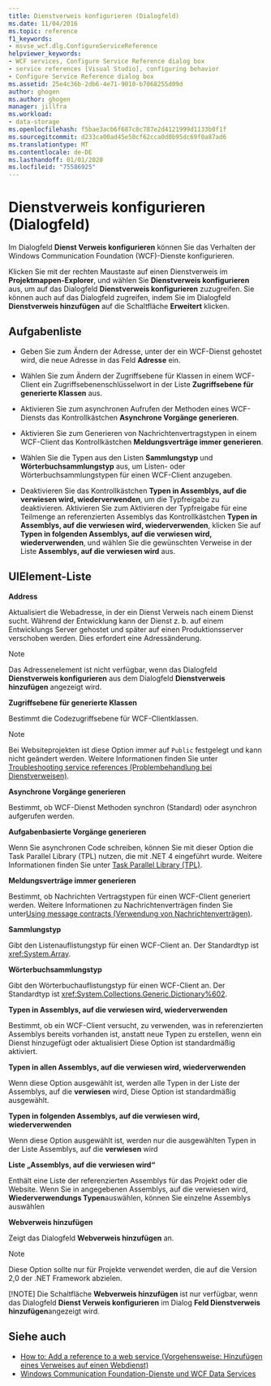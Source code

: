 ```yaml
---
title: Dienstverweis konfigurieren (Dialogfeld)
ms.date: 11/04/2016
ms.topic: reference
f1_keywords:
- msvse_wcf.dlg.ConfigureServiceReference
helpviewer_keywords:
- WCF services, Configure Service Reference dialog box
- service references [Visual Studio], configuring behavior
- Configure Service Reference dialog box
ms.assetid: 25e4c36b-2db6-4e71-9010-b7068255d09d
author: ghogen
ms.author: ghogen
manager: jillfra
ms.workload:
- data-storage
ms.openlocfilehash: f5bae3acb6f687c8c787e2d4121999d1133b0f1f
ms.sourcegitcommit: d233ca00ad45e50cf62cca0d0b95dc69f0a87ad6
ms.translationtype: MT
ms.contentlocale: de-DE
ms.lasthandoff: 01/01/2020
ms.locfileid: "75586925"
---
```

# <a name="configure-service-reference-dialog-box"></a>Dienstverweis konfigurieren (Dialogfeld)

Im Dialogfeld **Dienst Verweis konfigurieren** können Sie das Verhalten der Windows Communication Foundation (WCF)-Dienste konfigurieren.

Klicken Sie mit der rechten Maustaste auf einen Dienstverweis im **Projektmappen-Explorer**, und wählen Sie **Dienstverweis konfigurieren** aus, um auf das Dialogfeld **Dienstverweis konfigurieren** zuzugreifen. Sie können auch auf das Dialogfeld zugreifen, indem Sie im Dialogfeld **Dienstverweis hinzufügen** auf die Schaltfläche **Erweitert** klicken.

## <a name="task-list"></a>Aufgabenliste

- Geben Sie zum Ändern der Adresse, unter der ein WCF-Dienst gehostet wird, die neue Adresse in das Feld **Adresse** ein.

- Wählen Sie zum Ändern der Zugriffsebene für Klassen in einem WCF-Client ein Zugriffsebenenschlüsselwort in der Liste **Zugriffsebene für generierte Klassen** aus.

- Aktivieren Sie zum asynchronen Aufrufen der Methoden eines WCF-Diensts das Kontrollkästchen **Asynchrone Vorgänge generieren**.

- Aktivieren Sie zum Generieren von Nachrichtenvertragstypen in einem WCF-Client das Kontrollkästchen **Meldungsverträge immer generieren**.

- Wählen Sie die Typen aus den Listen **Sammlungstyp** und **Wörterbuchsammlungstyp** aus, um Listen- oder Wörterbuchsammlungstypen für einen WCF-Client anzugeben.

- Deaktivieren Sie das Kontrollkästchen **Typen in Assemblys, auf die verwiesen wird, wiederverwenden**, um die Typfreigabe zu deaktivieren. Aktivieren Sie zum Aktivieren der Typfreigabe für eine Teilmenge an referenzierten Assemblys das Kontrollkästchen **Typen in Assemblys, auf die verwiesen wird, wiederverwenden**, klicken Sie auf **Typen in folgenden Assemblys, auf die verwiesen wird, wiederverwenden**, und wählen Sie die gewünschten Verweise in der Liste **Assemblys, auf die verwiesen wird** aus.

## <a name="uielement-list"></a>UIElement-Liste

**Address**

Aktualisiert die Webadresse, in der ein Dienst Verweis nach einem Dienst sucht. Während der Entwicklung kann der Dienst z. b. auf einem Entwicklungs Server gehostet und später auf einen Produktionsserver verschoben werden. Dies erfordert eine Adressänderung.

> [!NOTE]
> Das Adressenelement ist nicht verfügbar, wenn das Dialogfeld **Dienstverweis konfigurieren** aus dem Dialogfeld **Dienstverweis hinzufügen** angezeigt wird.

**Zugriffsebene für generierte Klassen**

Bestimmt die Codezugriffsebene für WCF-Clientklassen.

> [!NOTE]
> Bei Websiteprojekten ist diese Option immer auf `Public` festgelegt und kann nicht geändert werden. Weitere Informationen finden Sie unter [Troubleshooting service references (Problembehandlung bei Dienstverweisen)](../data-tools/troubleshooting-service-references.md).

**Asynchrone Vorgänge generieren**

Bestimmt, ob WCF-Dienst Methoden synchron (Standard) oder asynchron aufgerufen werden.

**Aufgabenbasierte Vorgänge generieren**

Wenn Sie asynchronen Code schreiben, können Sie mit dieser Option die Task Parallel Library (TPL) nutzen, die mit .NET 4 eingeführt wurde. Weitere Informationen finden Sie unter [Task Parallel Library (TPL)](/dotnet/standard/parallel-programming/task-parallel-library-tpl).

**Meldungsverträge immer generieren**

Bestimmt, ob Nachrichten Vertragstypen für einen WCF-Client generiert werden. Weitere Informationen zu Nachrichtenverträgen finden Sie unter[Using message contracts (Verwendung von Nachrichtenverträgen)](/dotnet/framework/wcf/feature-details/using-message-contracts).

**Sammlungstyp**

Gibt den Listenauflistungstyp für einen WCF-Client an. Der Standardtyp ist <xref:System.Array>.

**Wörterbuchsammlungstyp**

Gibt den Wörterbuchauflistungstyp für einen WCF-Client an. Der Standardtyp ist <xref:System.Collections.Generic.Dictionary%602>.

**Typen in Assemblys, auf die verwiesen wird, wiederverwenden**

Bestimmt, ob ein WCF-Client versucht, zu verwenden, was in referenzierten Assemblys bereits vorhanden ist, anstatt neue Typen zu erstellen, wenn ein Dienst hinzugefügt oder aktualisiert Diese Option ist standardmäßig aktiviert.

**Typen in allen Assemblys, auf die verwiesen wird, wiederverwenden**

Wenn diese Option ausgewählt ist, werden alle Typen in der Liste der Assemblys, auf die **verwiesen** wird, Diese Option ist standardmäßig ausgewählt.

**Typen in folgenden Assemblys, auf die verwiesen wird, wiederverwenden**

Wenn diese Option ausgewählt ist, werden nur die ausgewählten Typen in der Liste Assemblys, auf die **verwiesen** wird

**Liste „Assemblys, auf die verwiesen wird“**

Enthält eine Liste der referenzierten Assemblys für das Projekt oder die Website. Wenn Sie in angegebenen Assemblys, auf die verwiesen wird, **Wiederverwendungs Typen**auswählen, können Sie einzelne Assemblys auswählen

**Webverweis hinzufügen**

Zeigt das Dialogfeld **Webverweis hinzufügen** an.

> [!NOTE]
> Diese Option sollte nur für Projekte verwendet werden, die auf die Version 2,0 der .NET Framework abzielen.
>
> [!NOTE]
> Die Schaltfläche **Webverweis hinzufügen** ist nur verfügbar, wenn das Dialogfeld **Dienst Verweis konfigurieren** im Dialog **Feld Dienstverweis hinzufügen**angezeigt wird.

## <a name="see-also"></a>Siehe auch

- [How to: Add a reference to a web service (Vorgehensweise: Hinzufügen eines Verweises auf einen Webdienst)](how-to-add-update-or-remove-a-wcf-data-service-reference.md)
- [Windows Communication Foundation-Dienste und WCF Data Services](../data-tools/configure-service-reference-dialog-box.md)
